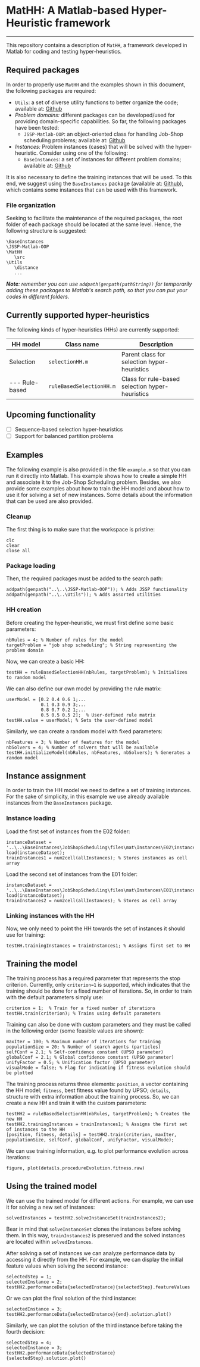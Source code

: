 # MatHH: A Matlab-based Hyper-Heuristic framework
---
This repository contains a description of `MatHH`, a framework developed in Matlab for coding and testing hyper-heuristics.

## Required packages
In order to properly use `MatHH` and the examples shown in this document, the following packages are required:

- `Utils`: a set of diverse utility functions to better organize the code; available at: [Github](https://github.com/iamaya2/Utils)
- *Problem domains:* different packages can be developed/used for providing domain-specific capabilities. So far, the following packages have been tested:
   - `JSSP-Matlab-OOP`: an object-oriented class for handling Job-Shop scheduling problems; available at: [Github](https://github.com/iamaya2/JSSP-Matlab-OOP)
- *Instances:* Problem instances (cases) that will be solved with the hyper-heuristic. Consider using one of the following: 
	- `BaseInstances`: a set of instances for different problem domains; available at: [Github](https://github.com/iamaya2/BaseInstances)
   
It is also necessary to define the training instances that will be used. To this end, we suggest using the `BaseInstances` package (available at: [Github](https://github.com/iamaya2/BaseInstances)), which contains some instances that can be used with this framework.   

### File organization
Seeking to facilitate the maintenance of the required packages, the root folder of each package should be located at the same level. Hence, the following structure is suggested:

```
\BaseInstances
\JSSP-Matlab-OOP
\MatHH
   \src
\Utils
   \distance
   ...
```   
   
***Note**: remember you can use `addpath(genpath(pathString))` for temporarily adding these packages to Matlab's search path, so that you can put your codes in different folders.*

## Currently supported hyper-heuristics
The following kinds of hyper-heuristics (HHs) are currently supported:

HH model 		| Class name 				| Description
-- 				| -- 						| --
Selection 		| `selectionHH.m`		 	| Parent class for selection hyper-heuristics
--- Rule-based 	| `ruleBasedSelectionHH.m` 	| Class for rule-based selection hyper-heuristics

## Upcoming functionality

- [ ] Sequence-based selection hyper-heuristics
- [ ] Support for balanced partition problems 

## Examples
The following example is also provided in the file `example.m` so that you can run it directly into Matlab. This example shows how to create a simple HH and associate it to the Job-Shop Scheduling problem. Besides, we also provide some examples about how to train the HH model and about how to use it for solving a set of new instances. Some details about the information that can be used are also provided. 

### Cleanup
The first thing is to make sure that the workspace is pristine:

```
clc
clear
close all
```

### Package loading 
Then, the required packages must be added to the search path:

```
addpath(genpath("..\..\JSSP-Matlab-OOP")); % Adds JSSP functionality
addpath(genpath("..\..\Utils")); % Adds assorted utilities
```

### HH creation
Before creating the hyper-heuristic, we must first define some basic parameters:

```
nbRules = 4; % Number of rules for the model 
targetProblem = "job shop scheduling"; % String representing the problem domain 
```

Now, we can create a basic HH: 

```
testHH = ruleBasedSelectionHH(nbRules, targetProblem); % Initializes to random model
```

We can also define our own model by providing the rule matrix:

```
userModel = [0.2 0.4 0.6 1;...
             0.1 0.3 0.9 3;...
             0.8 0.7 0.2 1;...
             0.5 0.5 0.5 2];  % User-defined rule matrix 
testHH.value = userModel; % Sets the user-defined model			 
```			 

Similarly, we can create a random model with fixed parameters: 

```			 
nbFeatures = 3; % Number of features for the model 
nbSolvers = 4; % Number of solvers that will be available 
testHH.initializeModel(nbRules, nbFeatures, nbSolvers); % Generates a random model
```			 

## Instance assignment
In order to train the HH model we need to define a set of training instances. For the sake of simplicity, in this example we use already available instances from the `BaseInstances` package.

### Instance loading 
Load the first set of instances from the E02 folder: 

```
instanceDataset = '..\..\BaseInstances\JobShopScheduling\files\mat\Instances\E02\instanceDataset.mat';
load(instanceDataset);
trainInstances1 = num2cell(allInstances); % Stores instances as cell array
```

Load the second set of instances from the E01 folder: 

```
instanceDataset = '..\..\BaseInstances\JobShopScheduling\files\mat\Instances\E01\instanceDataset.mat';
load(instanceDataset);
trainInstances2 = num2cell(allInstances); % Stores as cell array
```

### Linking instances with the HH
Now, we only need to point the HH towards the set of instances it should use for training: 

```
testHH.trainingInstances = trainInstances1; % Assigns first set to HH
```

## Training the model 
The training process has a required parameter that represents the stop criterion. Currently, only `criterion=1` is supported, which indicates that the training should be done for a fixed number of iterations. So, in order to train with the default parameters simply use: 

```
criterion = 1;  % Train for a fixed number of iterations
testHH.train(criterion); % Trains using default parameters
```

Training can also be done with custom parameters and they must be called in the following order (some feasible values are shown): 

```
maxIter = 100; % Maximum number of iterations for training 
populationSize = 20; % Number of search agents (particles)
selfConf = 2.1; % Self-confidence constant (UPSO parameter) 
globalConf = 2.1; % Global confidence constant (UPSO parameter)
unifyFactor = 0.5; % Unification factor (UPSO parameter)
visualMode = false; % Flag for indicating if fitness evolution should be plotted
```

The training process returns three elements: `position`, a vector containing the HH model; `fitness`, best fitness value found by UPSO; `details`, structure with extra information about the training process. So, we can create a new HH and train it with the custom parameters:

```
testHH2 = ruleBasedSelectionHH(nbRules, targetProblem); % Creates the new HH
testHH2.trainingInstances = trainInstances1; % Assigns the first set of instances to the HH
[position, fitness, details] = testHH2.train(criterion, maxIter, populationSize, selfConf, globalConf, unifyFactor, visualMode);
```

We can use training information, e.g. to plot performance evolution across iterations:

```
figure, plot(details.procedureEvolution.fitness.raw)
```

## Using the trained model 
We can use the trained model for different actions. For example, we can use it for solving a new set of instances: 

```
solvedInstances = testHH2.solveInstanceSet(trainInstances2);
```

Bear in mind that `solveInstanceSet` clones the instances before solving them. In this way, `trainInstances2` is preserved and the solved instances are located within `solvedInstances`. 

After solving a set of instances we can analyze performance data by accessing it directly from the HH. For example, we can display the initial feature values when solving the second instance:

```
selectedStep = 1;
selectedInstance = 2;
testHH2.performanceData{selectedInstance}{selectedStep}.featureValues
```

Or we can plot the final solution of the third instance:

```
selectedInstance = 3;
testHH2.performanceData{selectedInstance}{end}.solution.plot()
```

Similarly, we can plot the solution of the third instance before taking the fourth decision:

```
selectedStep = 4;
selectedInstance = 3;
testHH2.performanceData{selectedInstance}{selectedStep}.solution.plot()
```
